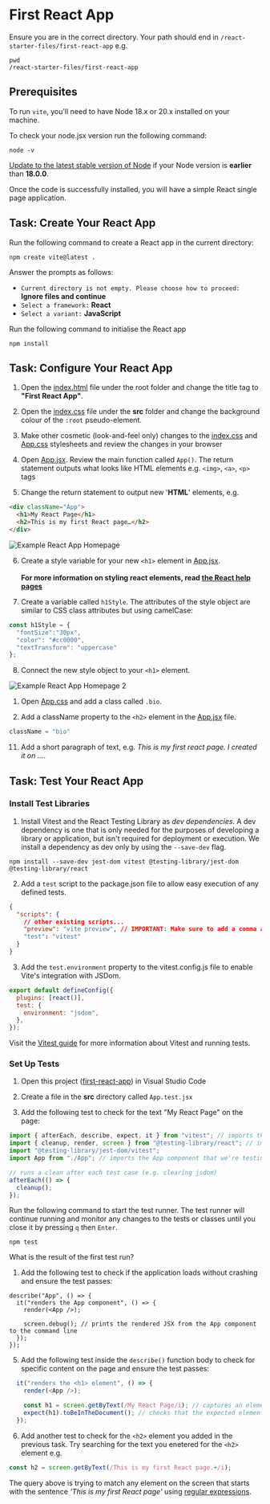 # First React App

Ensure you are in the correct directory. Your path should end in `/react-starter-files/first-react-app` e.g.

```shell
pwd
/react-starter-files/first-react-app
```

## Prerequisites

To run `vite`, you'll need to have Node 18.x or 20.x installed on your machine. 

To check your node.jsx version run the following command:

```shell
node -v
```

[Update to the latest stable version of Node](https://nodejs.org/en/) if your Node version is **earlier** than **18.0.0**.

Once the code is successfully installed, you will have a simple React single page application.

## Task: Create Your React App

Run the following command to create a React app in the current directory:

```shell
npm create vite@latest .
```
Answer the prompts as follows:

- `Current directory is not empty. Please choose how to proceed:` **Ignore files and continue**
- `Select a framework:` **React**
- `Select a variant:` **JavaScript**

Run the following command to initialise the React app

```shell
npm install
```

## Task: Configure Your React App

1. Open the [index.html](./index.html) file under the root folder and change the title tag to **"First React App"**.

2. Open the [index.css](./src/index.css) file under the **src** folder and change the background colour of the `:root` pseudo-element.

3. Make other cosmetic (look-and-feel only) changes to the [index.css](./src/index.css) and [App.css](./src/App.css) stylesheets and review the changes in your browser

4. Open [App.jsx](./src/App.jsx). Review the main function called `App()`. The return statement outputs what looks like HTML elements e.g. `<img>`, `<a>`, `<p>` tags 

5. Change the return statement to output new '**HTML**' elements, e.g.

``` HTML
<div className="App">
  <h1>My React Page</h1>
  <h2>This is my first React page…</h2>
</div>
```

![Example React App Homepage](./first-react-app.png)

6. Create a style variable for your new `<h1>` element in [App.jsx](./src/App.jsx). <br/><br/>**For more information on styling react elements, read [the React help pages][1]**

1. Create a variable called `h1Style`. The attributes of the style object are similar to CSS class attributes but using camelCase:

```JavaScript
const h1Style = { 
  "fontSize":"30px",
  "color": "#cc0000",
  "textTransform": "uppercase"
};
```
8. Connect the new style object to your `<h1>` element. 

![Example React App Homepage 2](./first-react-app_2.png)

[1]:(https://reactjs.org/docs/dom-elements.html#style)

1. Open [App.css](./src/App.css) and add a class called `.bio`.

2. Add a className property to the `<h2>` element in the [App.jsx](./src/App.jsx) file.

```JavaScript
className = "bio"
```

11. Add a short paragraph of text, e.g. _This is my first react page. I created it on …_.

## Task: Test Your React App

### Install Test Libraries

1. Install Vitest and the React Testing Library as *dev dependencies*. A dev dependency is one that is only needed for the purposes of developing a library or application, but isn't required for deployment or execution. We install a dependency as dev only by using the `--save-dev` flag.

```shell
npm install --save-dev jest-dom vitest @testing-library/jest-dom @testing-library/react
```

2. Add a `test` script to the package.json file to allow easy execution of any defined tests.

```json
{
  "scripts": {
    // other existing scripts...
    "preview": "vite preview", // IMPORTANT: Make sure to add a comma after the previous script!
    "test": "vitest"
  }
}
```

3. Add the `test.environment` property to the vitest.config.js file to enable Vite's integration with JSDom.

```js
export default defineConfig({
  plugins: [react()],
  test: {
    environment: "jsdom",
  },
});
```

Visit the [Vitest guide][1] for more information about Vitest and running tests.

### Set Up Tests

1. Open this project ([first-react-app][2]) in Visual Studio Code

2. Create a file in the **src** directory called `App.test.jsx`

3. Add the following test to check for the text "My React Page" on the page:

```js
import { afterEach, describe, expect, it } from "vitest"; // imports the describe and it functions from the Vitest library
import { cleanup, render, screen } from "@testing-library/react"; // imports the render and screen functions from the React Testing Library
import "@testing-library/jest-dom/vitest";
import App from "./App"; // imports the App component that we're testing

// runs a clean after each test case (e.g. clearing jsdom)
afterEach(() => {
  cleanup();
});
```

Run the following command to start the test runner. The test runner will continue running and monitor any changes to the tests or classes until you close it by pressing `q` then `Enter`.

```shell
npm test
```

What is the result of the first test run?

1. Add the following test to check if the application loads without crashing and ensure the test passes:

```JS
describe("App", () => {
  it("renders the App component", () => {
    render(<App />);

    screen.debug(); // prints the rendered JSX from the App component to the command line
  });
});
```

5. Add the following test inside the `describe()` function body to check for specific content on the page and ensure the test passes:

```js
  it("renders the <h1> element", () => {
    render(<App />);

    const h1 = screen.getByText(/My React Page/i); // captures an element matching the specified text
    expect(h1).toBeInTheDocument(); // checks that the expected element exists in the document
  });
```

6. Add another test to check for the `<h2>` element you added in the previous task. Try searching for the text you enetered for the `<h2>` element e.g.

```js  
const h2 = screen.getByText(/This is my first React page.+/i);
```
The query above is trying to match any element on the screen that starts with the sentence *'This is my first React page'* using [regular expressions][4].

[1]:https://vitest.dev/guide/
[2]:/first-react-app/
[3]:/first-react-app/src/App.test.jsx 
[4]:https://developer.mozilla.org/en-US/docs/Web/JavaScript/Guide/Regular_Expressions